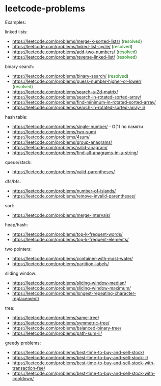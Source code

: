 # leetcode-problems

Examples:

linked lists:
- https://leetcode.com/problems/merge-k-sorted-lists/ (<span style="color:green">resolved</span>)
- https://leetcode.com/problems/linked-list-cycle/ (<span style="color:green">resolved</span>)
- https://leetcode.com/problems/add-two-numbers/ (<span style="color:green">resolved</span>)
- https://leetcode.com/problems/reverse-linked-list/ (<span style="color:green">resolved</span>)

binary search:
- https://leetcode.com/problems/binary-search/ (<span style="color:green">resolved</span>)
- https://leetcode.com/problems/guess-number-higher-or-lower/ (<span style="color:green">resolved</span>)
- https://leetcode.com/problems/search-a-2d-matrix/
- https://leetcode.com/problems/search-in-rotated-sorted-array/
- https://leetcode.com/problems/find-minimum-in-rotated-sorted-array/
- https://leetcode.com/problems/search-in-rotated-sorted-array-ii/

hash table:
- https://leetcode.com/problems/single-number/ - O(1) по памяти
- https://leetcode.com/problems/two-sum/
- https://leetcode.com/problems/4sum/
- https://leetcode.com/problems/group-anagrams/
- https://leetcode.com/problems/valid-anagram/
- https://leetcode.com/problems/find-all-anagrams-in-a-string/

queue/stack:
- https://leetcode.com/problems/valid-parentheses/

dfs/bfs:
- https://leetcode.com/problems/number-of-islands/
- https://leetcode.com/problems/remove-invalid-parentheses/

sort:
- https://leetcode.com/problems/merge-intervals/

heap/hash:
- https://leetcode.com/problems/top-k-frequent-words/
- https://leetcode.com/problems/top-k-frequent-elements/

two pointers:
- https://leetcode.com/problems/container-with-most-water/
- https://leetcode.com/problems/partition-labels/

sliding window:
- https://leetcode.com/problems/sliding-window-median/
- https://leetcode.com/problems/sliding-window-maximum/
- https://leetcode.com/problems/longest-repeating-character-replacement/

tree:
- https://leetcode.com/problems/same-tree/
- https://leetcode.com/problems/symmetric-tree/
- https://leetcode.com/problems/balanced-binary-tree/
- https://leetcode.com/problems/path-sum-ii/

greedy problems:
- https://leetcode.com/problems/best-time-to-buy-and-sell-stock/
- https://leetcode.com/problems/best-time-to-buy-and-sell-stock-ii/
- https://leetcode.com/problems/best-time-to-buy-and-sell-stock-with-transaction-fee/
- https://leetcode.com/problems/best-time-to-buy-and-sell-stock-with-cooldown/